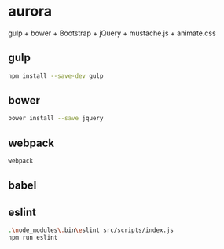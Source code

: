 # aurora

gulp + bower + Bootstrap + jQuery + mustache.js + animate.css

## gulp

``` bash
npm install --save-dev gulp
```

## bower

``` bash
bower install --save jquery
```


## webpack

``` bash
webpack
```

## babel

## eslint

``` bash
.\node_modules\.bin\eslint src/scripts/index.js
npm run eslint
```

